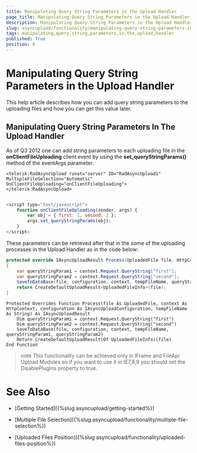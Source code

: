 ```yaml
---
title: Manipulating Query String Parameters in the Upload Handler
page_title: Manipulating Query String Parameters in the Upload Handler | RadAsyncUpload for ASP.NET AJAX Documentation
description: Manipulating Query String Parameters in the Upload Handler
slug: asyncupload/functionality/manipulating-query-string-parameters-in-the-upload-handler
tags: manipulating,query,string,parameters,in,the,upload,handler
published: True
position: 6
---
```


# Manipulating Query String Parameters in the Upload Handler



This help article describes how you can add query string parameters to the uploading files and how you can get this value later.

## Manipulating Query String Parameters In The Upload Handler

As of Q3 2012 one can add string parameters to each uploading file in the **onClientFileUploading** client event by using the **set_queryStringParams()** method of the eventArgs parameter.

````ASP.NET
<telerik:RadAsyncUpload runat="server" ID="RadAsyncUpload1" MultipleFileSelection="Automatic" OnClientFileUploading="onClientFileUploading">
</telerik:RadAsyncUpload>
	         
````

````JavaScript
<script type="text/javascript">
    function onClientFileUploading(sender, args) {
        var obj = { first: 1, second: 2 };
        args.set_queryStringParams(obj);
    }
</script>  
````

These parameters can be retrieved after that in the some of the uploading processes in the Upload Handler as in the code below:

````C#	    
protected override IAsyncUploadResult Process(UploadedFile file, HttpContext context, IAsyncUploadConfiguration configuration, string tempFileName)
{
    var queryStringParam1 = context.Request.QueryString["first"];
    var queryStringParam2 = context.Request.QueryString["second"];
    SaveToDataBase(file, configuration, context, tempFileName, queryStringParam1, queryStringParam2);
    return CreateDefaultUploadResult<UploadedFileInfo>(file);
}
````

````VB.NET
Protected Overrides Function Process(file As UploadedFile, context As HttpContext, configuration As IAsyncUploadConfiguration, tempFileName As String) As IAsyncUploadResult
    Dim queryStringParam1 = context.Request.QueryString("first")
    Dim queryStringParam2 = context.Request.QueryString("second")
    SaveToDataBase(file, configuration, context, tempFileName, queryStringParam1, queryStringParam2)
    Return CreateDefaultUploadResult(Of UploadedFileInfo)(file)
End Function	
````

>note This functionality can be achieved only in IFrame and FileApi Upload Modules so if you want to use it in IE7,8,9 you should set the DisablePlugins property to true.
>

# See Also

 * [Getting Started]({%slug asyncupload/getting-started%})

 * [Multiple File Selection]({%slug asyncupload/functionality/multiple-file-selection%})

 * [Uploaded Files Position]({%slug asyncupload/functionality/uploaded-files-position%})
